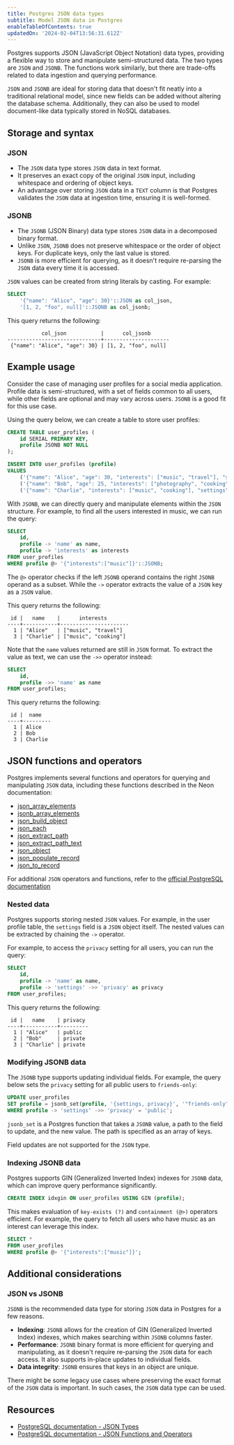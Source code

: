 ```yaml
---
title: Postgres JSON data types
subtitle: Model JSON data in Postgres
enableTableOfContents: true
updatedOn: '2024-02-04T13:56:31.612Z'
---
```


Postgres supports JSON (JavaScript Object Notation) data types, providing a flexible way to store and manipulate semi-structured data. The two types are `JSON` and `JSONB`. The functions work similarly, but there are trade-offs related to data ingestion and querying performance. 

`JSON` and `JSONB` are ideal for storing data that doesn't fit neatly into a traditional relational model, since new fields can be added without altering the database schema. Additionally, they can also be used to model document-like data typically stored in NoSQL databases. 

<CTA />

## Storage and syntax

### JSON

- The `JSON` data type stores `JSON` data in text format.
- It preserves an exact copy of the original `JSON` input, including whitespace and ordering of object keys.
- An advantage over storing `JSON` data in a `TEXT` column is that Postgres validates the `JSON` data at ingestion time, ensuring it is well-formed. 

### JSONB

- The `JSONB` (JSON Binary) data type stores `JSON` data in a decomposed binary format.
- Unlike `JSON`, `JSONB` does not preserve whitespace or the order of object keys. For duplicate keys, only the last value is stored. 
- `JSONB` is more efficient for querying, as it doesn't require re-parsing the `JSON` data every time it is accessed. 

`JSON` values can be created from string literals by casting. For example:

```sql
SELECT
    '{"name": "Alice", "age": 30}'::JSON as col_json,
    '[1, 2, "foo", null]'::JSONB as col_jsonb;
```

This query returns the following:

```text
           col_json           |      col_jsonb
------------------------------+---------------------
 {"name": "Alice", "age": 30} | [1, 2, "foo", null]
```

## Example usage

Consider the case of managing user profiles for a social media application. Profile data is semi-structured, with a set of fields common to all users, while other fields are optional and may vary across users. `JSONB` is a good fit for this use case. 

Using the query below, we can create a table to store user profiles:

```sql
CREATE TABLE user_profiles (
    id SERIAL PRIMARY KEY,
    profile JSONB NOT NULL
);

INSERT INTO user_profiles (profile)
VALUES
    ('{"name": "Alice", "age": 30, "interests": ["music", "travel"], "settings": {"privacy": "public", "notifications": true, "theme": "light"}}'),
    ('{"name": "Bob", "age": 25, "interests": ["photography", "cooking"], "settings": {"privacy": "private", "notifications": false}, "city": "NYC"}'),
    ('{"name": "Charlie", "interests": ["music", "cooking"], "settings": {"privacy": "private", "notifications": true, "language": "English"}}');
```

With `JSONB`, we can directly query and manipulate elements within the `JSON` structure. For example, to find all the users interested in music, we can run the query:

```sql
SELECT 
    id, 
    profile -> 'name' as name, 
    profile -> 'interests' as interests
FROM user_profiles
WHERE profile @> '{"interests":["music"]}'::JSONB;
```

The `@>` operator checks if the left `JSONB` operand contains the right `JSONB` operand as a subset. While the `->` operator extracts the value of a `JSON` key as a `JSON` value.

This query returns the following:

```text
 id |   name    |      interests
----+-----------+----------------------
  1 | "Alice"   | ["music", "travel"]
  3 | "Charlie" | ["music", "cooking"]
```

Note that the `name` values returned are still in `JSON` format. To extract the value as text, we can use the `->>` operator instead:

```sql
SELECT 
    id, 
    profile ->> 'name' as name
FROM user_profiles;
```

This query returns the following:

```text
 id |  name
----+---------
  1 | Alice
  2 | Bob
  3 | Charlie
```

## JSON functions and operators

Postgres implements several functions and operators for querying and manipulating `JSON` data, including these functions described in the Neon documentation:

- [json_array_elements](/docs/functions/json_array_elements)
- [jsonb_array_elements](/docs/functions/jsonb_array_elements)
- [json_build_object](/docs/functions/json_build_object)
- [json_each](/docs/functions/json_each)
- [json_extract_path](/docs/functions/json_extract_path)
- [json_extract_path_text](/docs/functions/json_extract_path_text)
- [json_object](/docs/functions/json_object)
- [json_populate_record](/docs/functions/json_populate_record)
- [json_to_record](/docs/functions/json_to_record)

For additional `JSON` operators and functions, refer to the [official PostgreSQL documentation](https://www.postgresql.org/docs/current/functions-json.html)

### Nested data 

Postgres supports storing nested `JSON` values. For example, in the user profile table, the `settings` field is a `JSON` object itself. The nested values can be extracted by chaining the `->` operator. 

For example, to access the `privacy` setting for all users, you can run the query:

```sql
SELECT 
    id, 
    profile -> 'name' as name, 
    profile -> 'settings' ->> 'privacy' as privacy
FROM user_profiles;
```

This query returns the following:

```text
 id |   name    | privacy
----+-----------+---------
  1 | "Alice"   | public
  2 | "Bob"     | private
  3 | "Charlie" | private
```

### Modifying JSONB data

The `JSONB` type supports updating individual fields. For example, the query below sets the `privacy` setting for all public users to `friends-only`:

```sql
UPDATE user_profiles
SET profile = jsonb_set(profile, '{settings, privacy}', '"friends-only"')
WHERE profile -> 'settings' ->> 'privacy' = 'public';
```

`jsonb_set` is a Postgres function that takes a `JSONB` value, a path to the field to update, and the new value. The path is specified as an array of keys.

Field updates are not supported for the `JSON` type.

### Indexing JSONB data

Postgres supports GIN (Generalized Inverted Index) indexes for `JSONB` data, which can improve query performance significantly.

```sql
CREATE INDEX idxgin ON user_profiles USING GIN (profile);
```

This makes evaluation of `key-exists (?)` and `containment (@>)` operators efficient. For example, the query to fetch all users who have music as an interest can leverage this index. 

```sql
SELECT *
FROM user_profiles
WHERE profile @> '{"interests":["music"]}';
```

## Additional considerations

### JSON vs JSONB

`JSONB` is the recommended data type for storing `JSON` data in Postgres for a few reasons.

- **Indexing**: `JSONB` allows for the creation of GIN (Generalized Inverted Index) indexes, which makes searching within `JSONB` columns faster.
- **Performance**: `JSONB` binary format is more efficient for querying and manipulating, as it doesn't require re-parsing the `JSON` data for each access. It also supports in-place updates to individual fields.
- **Data integrity**: `JSONB` ensures that keys in an object are unique. 

There might be some legacy use cases where preserving the exact format of the `JSON` data is important. In such cases, the `JSON` data type can be used.

## Resources

- [PostgreSQL documentation - JSON Types](https://www.postgresql.org/docs/current/datatype-json.html)
- [PostgreSQL documentation - JSON Functions and Operators](https://www.postgresql.org/docs/current/functions-json.html)

<NeedHelp />
